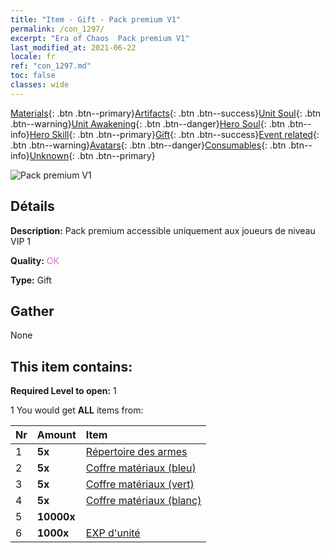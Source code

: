```yaml
---
title: "Item - Gift - Pack premium V1"
permalink: /con_1297/
excerpt: "Era of Chaos  Pack premium V1"
last_modified_at: 2021-06-22
locale: fr
ref: "con_1297.md"
toc: false
classes: wide
---
```

 [Materials](/ItemsFR/){: .btn .btn--primary}[Artifacts](/ItemsFR/Artifacts/){: .btn .btn--success}[Unit Soul](/ItemsFR/UnitSoul/){: .btn .btn--warning}[Unit Awakening](/ItemsFR/UnitAwakening/){: .btn .btn--danger}[Hero Soul](/ItemsFR/HeroSoul/){: .btn .btn--info}[Hero Skill](/ItemsFR/HeroSkill/){: .btn .btn--primary}[Gift](/ItemsFR/Gift/){: .btn .btn--success}[Event related](/ItemsFR/Events/){: .btn .btn--warning}[Avatars](/ItemsFR/Avatars/){: .btn .btn--danger}[Consumables](/ItemsFR/Consumables/){: .btn .btn--info}[Unknown](/ItemsFR/Unknown/){: .btn .btn--primary}

 ![Pack premium V1](/images/t/i_905001.png)

## Détails
 **Description:** Pack premium accessible uniquement aux joueurs de niveau VIP 1

 **Quality:** <span style="color: #DA70D6">OK</span>

 **Type:** Gift

## Gather

  None

## This item contains:

 **Required Level to open:** 1

 1 You would get **ALL** items  from:

  | Nr | Amount |     Item    |
  |:---|:-------|:------------|
  | 1 |  **5x** | [Répertoire des armes](/ItemsFR/mat_18/) |  | 
  | 2 |  **5x** | [Coffre matériaux (bleu)](/ItemsFR/con_1256/) |  | 
  | 3 |  **5x** | [Coffre matériaux (vert)](/ItemsFR/con_1255/) |  | 
  | 4 |  **5x** | [Coffre matériaux (blanc)](/ItemsFR/con_1254/) |  | 
  | 5 |  **10000x** | <i class="fas fa-coins"/> |  | 
  | 6 |  **1000x** | [EXP d'unité](/ItemsFR/con_902/) |  | 
